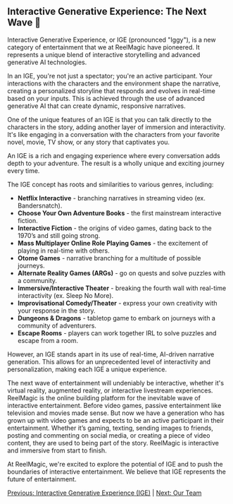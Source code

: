 ## Interactive Generative Experience: The Next Wave 🌊 

Interactive Generative Experience, or IGE (pronounced "Iggy"), is a new category of entertainment that we at ReelMagic have pioneered. It represents a unique blend of interactive storytelling and advanced generative AI technologies.

In an IGE, you're not just a spectator; you're an active participant. Your interactions with the characters and the environment shape the narrative, creating a personalized storyline that responds and evolves in real-time based on your inputs. This is achieved through the use of advanced generative AI that can create dynamic, responsive narratives.

One of the unique features of an IGE is that you can talk directly to the characters in the story, adding another layer of immersion and interactivity. It's like engaging in a conversation with the characters from your favorite novel, movie, TV show, or any story that captivates you.

An IGE is a rich and engaging experience where every conversation adds depth to your adventure. The result is a wholly unique and exciting journey every time.

The IGE concept has roots and similarities to various genres, including:

- **Netflix Interactive** - branching narratives in streaming video (ex. Bandersnatch).
- **Choose Your Own Adventure Books** - the first mainstream interactive fiction.
- **Interactive Fiction** - the origins of video games, dating back to the 1970’s and still going strong.
- **Mass Multiplayer Online Role Playing Games** - the excitement of playing in real-time with others.
- **Otome Games** - narrative branching for a multitude of possible journeys.
- **Alternate Reality Games (ARGs)** - go on quests and solve puzzles with a community.
- **Immersive/Interactive Theater** - breaking the fourth wall with real-time interactivity (ex. Sleep No More).
- **Improvisational Comedy/Theater** - express your own creativity with your response in the story.
- **Dungeons & Dragons** - tabletop game to embark on journeys with a community of adventurers.
- **Escape Rooms** - players can work together IRL to solve puzzles and escape from a room.

However, an IGE stands apart in its use of real-time, AI-driven narrative generation. This allows for an unprecedented level of interactivity and personalization, making each IGE a unique experience.

The next wave of entertainment will undeniably be interactive, whether it's virtual reality, augmented reality, or interactive livestream experiences. ReelMagic is the online building platform for the inevitable wave of interactive entertainment. Before video games, passive entertainment like television and movies made sense. But now we have a generation who has grown up with video games and expects to be an active participant in their entertainment. Whether it’s gaming, texting, sending images to friends, posting and commenting on social media, or creating a piece of video content, they are used to being part of the story. ReelMagic is interactive and immersive from start to finish.

At ReelMagic, we're excited to explore the potential of IGE and to push the boundaries of interactive entertainment. We believe that IGE represents the future of entertainment.

[Previous: Interactive Generative Experience (IGE)](https://github.com/rushtix/reelmagic/blob/main/docs/ige.md) | [Next: Our Team](https://github.com/rushtix/reelmagic/blob/main/docs/team.md)


